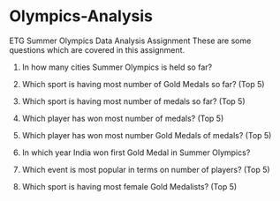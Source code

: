 # Olympics-Analysis
ETG Summer Olympics Data Analysis Assignment
These are some questions which are covered in this assignment. 
1. In how many cities Summer Olympics is held so far?

2. Which sport is having most number of Gold Medals so far? (Top 5)

3. Which sport is having most number of medals so far? (Top 5)

4. Which player has won most number of medals? (Top 5)

5. Which player has won most number Gold Medals of medals? (Top 5)

6. In which year India won first Gold Medal in Summer Olympics?

7. Which event is most popular in terms on number of players? (Top 5)

8. Which sport is having most female Gold Medalists? (Top 5)
